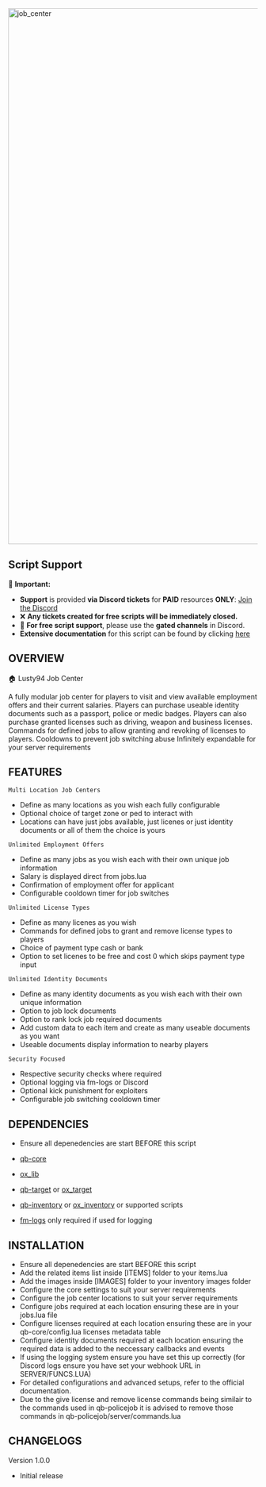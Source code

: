 <img width="1920" height="1080" alt="job_center" src="https://github.com/user-attachments/assets/48c26601-25e9-46d1-9574-dd94f4142f7e" />


## Script Support

📌 **Important:**  
- **Support** is provided **via Discord tickets** for **PAID** resources **ONLY**: [Join the Discord](https://discord.gg/BJGFrThmA8)  
- ❌ **Any tickets created for free scripts will be immediately closed.**  
- 💬 **For free script support**, please use the **gated channels** in Discord.  
- **Extensive documentation** for this script can be found by clicking [here](https://lusty94-scripts.gitbook.io/documentation/free/job-center)





## OVERVIEW

🏠 Lusty94 Job Center 

A fully modular job center for players to visit and view available employment offers and their current salaries.
Players can purchase useable identity documents such as a passport, police or medic badges.
Players can also purchase granted licenses such as driving, weapon and business licenses.
Commands for defined jobs to allow granting and revoking of licenses to players.
Cooldowns to prevent job switching abuse
Infinitely expandable for your server requirements






## FEATURES

```Multi Location Job Centers```
- Define as many locations as you wish each fully configurable
- Optional choice of target zone or ped to interact with
- Locations can have just jobs available, just licenes or just identity documents or all of them the choice is yours


```Unlimited Employment Offers```
- Define as many jobs as you wish each with their own unique job information
- Salary is displayed direct from jobs.lua
- Confirmation of employment offer for applicant
- Configurable cooldown timer for job switches


```Unlimited License Types```
- Define as many licenes as you wish 
- Commands for defined jobs to grant and remove license types to players
- Choice of payment type cash or bank
- Option to set licenes to be free and cost 0 which skips payment type input


```Unlimited Identity Documents```
- Define as many identity documents as you wish each with their own unique information
- Option to job lock documents
- Option to rank lock job required documents
- Add custom data to each item and create as many useable documents as you want
- Useable documents display information to nearby players


```Security Focused```
- Respective security checks where required
- Optional logging via fm-logs or Discord
- Optional kick punishment for exploiters
- Configurable job switching cooldown timer





## DEPENDENCIES

- Ensure all depenedencies are start BEFORE this script

- [qb-core](https://github.com/qbcore-framework/qb-core)
- [ox_lib](https://github.com/overextended/ox_lib/releases/)
- [qb-target](https://github.com/qbcore-framework/qb-target) or [ox_target](https://github.com/overextended/ox_target/releases/)
- [qb-inventory](https://github.com/qbcore-framework/qb-inventory) or [ox_inventory](https://github.com/overextended/ox_inventory/releases/) or supported scripts
- [fm-logs](https://github.com/FiveMerr/fm-logs) only required if used for logging





## INSTALLATION

- Ensure all depenedencies are start BEFORE this script
- Add the related items list inside [ITEMS] folder to your items.lua
- Add the images inside [IMAGES] folder to your inventory images folder
- Configure the core settings to suit your server requirements
- Configure the job center locations to suit your server requirements
- Configure jobs required at each location ensuring these are in your jobs.lua file
- Configure licenses required at each location ensuring these are in your qb-core/config.lua licenses metadata table
- Configure identity documents required at each location ensuring the required data is added to the neccessary callbacks and events
- If using the logging system ensure you have set this up correctly (for Discord logs ensure you have set your webhook URL in SERVER/FUNCS.LUA)
- For detailed configurations and advanced setups, refer to the official documentation.
- Due to the give license and remove license commands being similair to the commands used in qb-policejob it is advised to remove those commands in qb-policejob/server/commands.lua





## CHANGELOGS

Version 1.0.0
- Initial release
